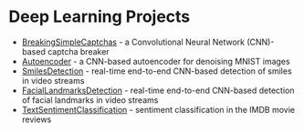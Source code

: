 <a id='index'></a>
# Deep Learning Projects

* [BreakingSimpleCaptchas](BreakingSimpleCaptchas) - a Convolutional Neural Network (CNN)-based captcha breaker
* [Autoencoder](Autoencoder) - a CNN-based autoencoder for denoising MNIST images
* [SmilesDetection](SmilesDetection) - real-time end-to-end CNN-based detection of smiles in video streams
* [FacialLandmarksDetection](FacialLandmarksDetection) - real-time end-to-end CNN-based detection of facial landmarks in video streams
* [TextSentimentClassification](TextSentimentClassification) - sentiment classification in the IMDB movie reviews
